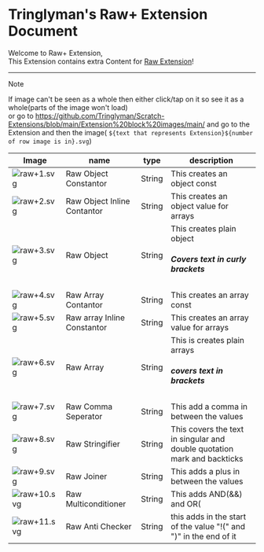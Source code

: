 # Tringlyman's Raw+ Extension Document


Welcome to Raw+ Extension,\
This Extension contains extra Content for [Raw Extension](https://github.com/Tringlyman/Scratch-Extensions/blob/170d8896d88016dbfab91d6a0f67ded04c0a3bf0/Docs/Tringlyman's%20Raw%20Extensions/TringlymTringlyan_s_Raw_Extension.js.md)!

---
>[!NOTE]
>If image can't be seen as a whole then either click/tap on it so see it as a whole(parts of the image won't load)\
>or go to https://github.com/Tringlyman/Scratch-Extensions/blob/main/Extension%20block%20images/main/ and go to the Extension and then the image( `${text that represents Extension}${number of row image is in}.svg`)


|Image|name|type|description|
|---|---|---|---|
|![raw+1.svg](https://github.com/Tringlyman/docs.Scratch-Extensions/blob/main/Extension%20block%20images/main/Raw%20Extension/Raw%2B%20Extension/raw%2B1.svg)|Raw Object Constantor|String|This creates an object const|
|![raw+2.svg](https://github.com/Tringlyman/docs.Scratch-Extensions/blob/main/Extension%20block%20images/main/Raw%20Extension/Raw%2B%20Extension/raw%2B2.svg)|Raw Object Inline Contantor|String|This creates an object value for arrays|
|![raw+3.svg](https://github.com/Tringlyman/docs.Scratch-Extensions/blob/main/Extension%20block%20images/main/Raw%20Extension/Raw%2B%20Extension/raw%2B3.svg)|Raw Object|String|This creates plain object<br><h5>Covers text in curly brackets</h5>|
|![raw+4.svg](https://github.com/Tringlyman/docs.Scratch-Extensions/blob/main/Extension%20block%20images/main/Raw%20Extension/Raw%2B%20Extension/raw%2B4.svg)|Raw Array Contantor|String|This creates an array const|
|![raw+5.svg](https://github.com/Tringlyman/docs.Scratch-Extensions/blob/main/Extension%20block%20images/main/Raw%20Extension/Raw%2B%20Extension/raw%2B5.svg)|Raw array Inline Constantor|String|This creates an array value for arrays|
|![raw+6.svg](https://github.com/Tringlyman/docs.Scratch-Extensions/blob/main/Extension%20block%20images/main/Raw%20Extension/Raw%2B%20Extension/raw%2B6.svg)|Raw Array|String|This is creates plain arrays<br><h5>covers text in brackets</h5>|
|![raw+7.svg](https://github.com/Tringlyman/docs.Scratch-Extensions/blob/main/Extension%20block%20images/main/Raw%20Extension/Raw%2B%20Extension/raw%2B7.svg)|Raw Comma Seperator|String|This add a comma in between the values|
|![raw+8.svg](https://github.com/Tringlyman/docs.Scratch-Extensions/blob/main/Extension%20block%20images/main/Raw%20Extension/Raw%2B%20Extension/raw%2B8.svg)|Raw Stringifier|String|This covers the text in singular and double quotation mark and backticks|
|![raw+9.svg](https://github.com/Tringlyman/docs.Scratch-Extensions/blob/main/Extension%20block%20images/main/Raw%20Extension/Raw%2B%20Extension/raw%2B9.svg)|Raw Joiner|String|This adds a plus in between the values|
|![raw+10.svg](https://github.com/Tringlyman/docs.Scratch-Extensions/blob/main/Extension%20block%20images/main/Raw%20Extension/Raw%2B%20Extension/raw%2B10.svg)|Raw Multiconditioner|String|This adds AND(&&) and OR(||) in between the values|
|![raw+11.svg](https://github.com/Tringlyman/docs.Scratch-Extensions/blob/main/Extension%20block%20images/main/Raw%20Extension/Raw%2B%20Extension/raw%2B11.svg)|Raw Anti Checker|String|this adds in the start of the value "!(" and ")" in the end of it|
